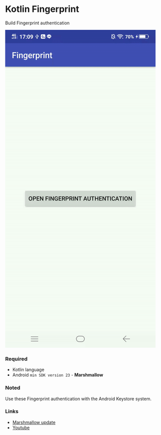 # Kotlin Fingerprint
Build Fingerprint authentication


![images](https://raw.githubusercontent.com/edinofricaniago/kotlin-fingerprint/master/image/demo.gif)

### Required
- Kotlin language 
- Android `min SDK version 23` - **Marshmallow**

### Noted
Use these Fingerprint authentication with the Android Keystore system.
### Links 
 - [Marshmallow update](https://developer.android.com/about/versions/marshmallow/android-6.0?hl=en)
 - [Youtube](https://www.youtube.com/watch?v=dI9TItdw83U)